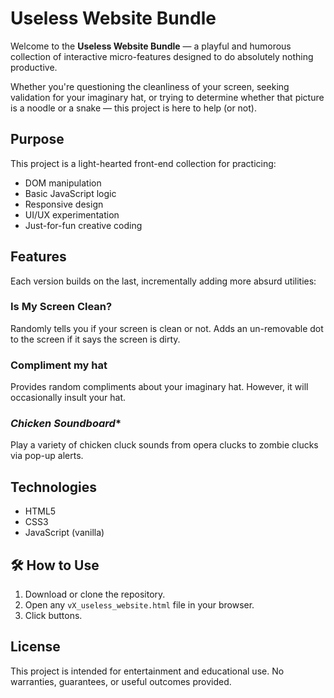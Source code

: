 #  Useless Website Bundle

Welcome to the **Useless Website Bundle** — a playful and humorous collection of interactive micro-features designed to do absolutely nothing productive.

Whether you're questioning the cleanliness of your screen, seeking validation for your imaginary hat, or trying to determine whether that picture is a noodle or a snake — this project is here to help (or not).

##  Purpose

This project is a light-hearted front-end collection for practicing:
- DOM manipulation
- Basic JavaScript logic
- Responsive design
- UI/UX experimentation
- Just-for-fun creative coding

##  Features

Each version builds on the last, incrementally adding more absurd utilities:

### **Is My Screen Clean?** 
Randomly tells you if your screen is clean or not. Adds an un-removable dot to the screen if it says the screen is dirty. 

### **Compliment my hat** 
Provides random compliments about your imaginary hat. However, it will occasionally insult your hat.

### *Chicken Soundboard** 
Play a variety of chicken cluck sounds from opera clucks to zombie clucks via pop-up alerts. 

## Technologies

- HTML5
- CSS3
- JavaScript (vanilla)


## 🛠️ How to Use

1. Download or clone the repository.
2. Open any `vX_useless_website.html` file in your browser.
3. Click buttons.

## License

This project is intended for entertainment and educational use. No warranties, guarantees, or useful outcomes provided.

